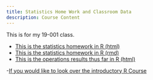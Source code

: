 ```yaml
---
title: Statistics Home Work and Classroom Data
description: Course Content
---
```


This is for my 19-001 class.
- [This is the statistics homework in R (html)](hw.html)
- [This is the statistics homework in R (rmd)](hw.Rmd)
- [This is the operations results thus far in R (html)](operation.html)

-[If you would like to look over the introductory R Course](https://github.com/bmarlin96/Introduction-to-R)

